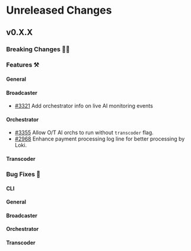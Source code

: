 # Unreleased Changes

## v0.X.X

### Breaking Changes 🚨🚨

### Features ⚒

#### General

#### Broadcaster

-   [#3321](https://github.com/livepeer/go-livepeer/pull/3321) Add orchestrator info on live AI monitoring events

#### Orchestrator

-   [#3355](https://github.com/livepeer/go-livepeer/pull/3355) Allow O/T AI orchs to run without `transcoder` flag.
-   [#2968](https://github.com/livepeer/go-livepeer/pull/2968) Enhance payment processing log line for better processing by Loki.

#### Transcoder

### Bug Fixes 🐞

#### CLI

#### General

#### Broadcaster

#### Orchestrator

#### Transcoder
